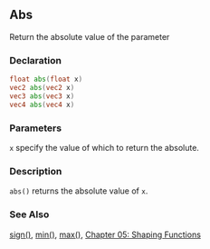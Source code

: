 ## Abs
Return the absolute value of the parameter

### Declaration
```glsl
float abs(float x)  
vec2 abs(vec2 x)  
vec3 abs(vec3 x)  
vec4 abs(vec4 x)
```

### Parameters
```x``` specify the value of which to return the absolute.

### Description
```abs()``` returns the absolute value of ```x```.

<div class="simpleFunction" data="y = abs(x); "></div>

### See Also
[sign()](index.html#sign.md), [min()](index.html#min.md), [max()](index.html#max.md), [Chapter 05: Shaping Functions](../05/)